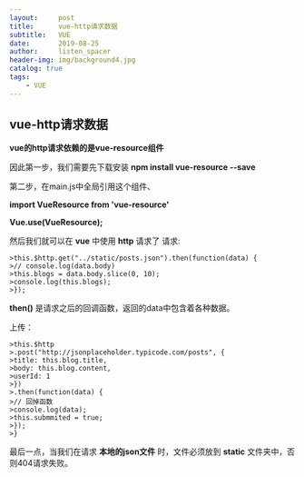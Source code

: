 ```yaml
---
layout:     post
title:      vue-http请求数据
subtitle:   VUE
date:       2019-08-25
author:     listen_spacer
header-img: img/background4.jpg
catalog: true
tags:
    - VUE
---
```

## vue-http请求数据
**vue的http请求依赖的是vue-resource组件**

因此第一步，我们需要先下载安装
**npm install vue-resource --save**

第二步，在main.js中全局引用这个组件、

**import VueResource from 'vue-resource'**

**Vue.use(VueResource);**

然后我们就可以在 **vue** 中使用 **http** 请求了
请求:
    
```
>this.$http.get("../static/posts.json").then(function(data) {
>// console.log(data.body)
>this.blogs = data.body.slice(0, 10);
>console.log(this.blogs);
>});
```

**then()** 是请求之后的回调函数，返回的data中包含着各种数据。

上传：

```
>this.$http
>.post("http://jsonplaceholder.typicode.com/posts", {
>title: this.blog.title,
>body: this.blog.content,
>userId: 1
>})
>.then(function(data) {
>// 回掉函数
>console.log(data);
>this.submmited = true;
>});
>}
```

最后一点，当我们在请求 **本地的json文件** 时，文件必须放到 **static** 文件夹中，否则404请求失败。